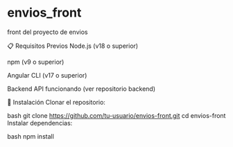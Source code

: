 # envios_front
front del proyecto de envios 

📋 Requisitos Previos
Node.js (v18 o superior)

npm (v9 o superior)

Angular CLI (v17 o superior)

Backend API funcionando (ver repositorio backend)

🚀 Instalación
Clonar el repositorio:

bash
git clone https://github.com/tu-usuario/envios-front.git
cd envios-front
Instalar dependencias:

bash
npm install
